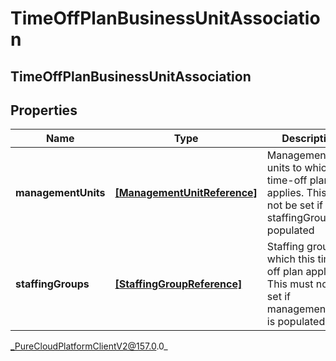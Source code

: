 # TimeOffPlanBusinessUnitAssociation

## TimeOffPlanBusinessUnitAssociation

## Properties

|Name | Type | Description | Notes|
|------------ | ------------- | ------------- | -------------|
| **managementUnits** | [**[ManagementUnitReference]**](ManagementUnitReference) | Management units to which this time-off plan applies. This must not be set if staffingGroups is populated | [optional] |
| **staffingGroups** | [**[StaffingGroupReference]**](StaffingGroupReference) | Staffing groups to which this time-off plan applies. This must not be set if managementUnits is populated | [optional] |



_PureCloudPlatformClientV2@157.0.0_
